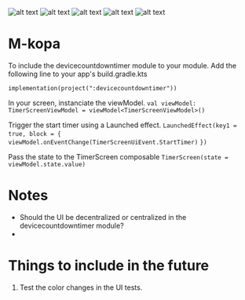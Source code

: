 ![alt text](/images/active_light.png "Active State - Light")
![alt text](/images/warning_light.png "Warning State - Light")
![alt text](/images/warning_dark.png "Warning State - Dark")
![alt text](/images/locked_light.png "Locked State - Light")
![alt text](/images/locked_dark.png "Locked State - Dark")

# M-kopa
To include the devicecountdowntimer module to your module. Add the following line to your app's
build.gradle.kts

` implementation(project(":devicecountdowntimer")) `

In your screen, instanciate the viewModel.
` val viewModel: TimerScreenViewModel = viewModel<TimerScreenViewModel>() `

Trigger the start timer using a Launched effect.
` LaunchedEffect(key1 = true, block = { `
`    viewModel.onEventChange(TimerScreenUiEvent.StartTimer) `
`}) `

Pass the state to the TimerScreen composable
` TimerScreen(state = viewModel.state.value) `

# Notes

- Should the UI be decentralized or centralized in the devicecountdowntimer module?
-

# Things to include in the future

1. Test the color changes in the UI tests.